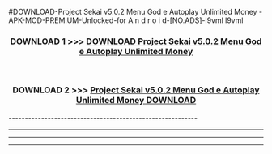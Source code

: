 #DOWNLOAD-Project Sekai v5.0.2 Menu God e Autoplay Unlimited Money -APK-MOD-PREMIUM-Unlocked-for A n d r o i d-[NO.ADS]-l9vml l9vml 



<div align="center">

<h3>DOWNLOAD 1 >>> <a href="https://getmod2.web.app/?judul=Project Sekai v5.0.2 Menu God e Autoplay Unlimited Money ">DOWNLOAD Project Sekai v5.0.2 Menu God e Autoplay Unlimited Money </a></h3><br>

<h3>DOWNLOAD 2 >>> <a href="https://getmod2.web.app/?judul=Project Sekai v5.0.2 Menu God e Autoplay Unlimited Money ">Project Sekai v5.0.2 Menu God e Autoplay Unlimited Money  DOWNLOAD </a></h3>

</div>
----------------------------------------------------------

----------------------------------------------------------

----------------------------------------------------------

----------------------------------------------------------



